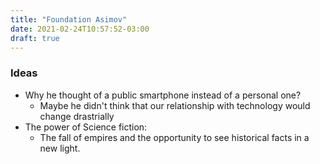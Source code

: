 ```yaml
---
title: "Foundation Asimov"
date: 2021-02-24T10:57:52-03:00
draft: true
---
```


### Ideas

- Why he thought of a public smartphone instead of a personal one?
    - Maybe he didn't think that our relationship with technology would change drastrially
- The power of Science fiction:
    - The fall of empires and the opportunity to see historical facts in a new light.
